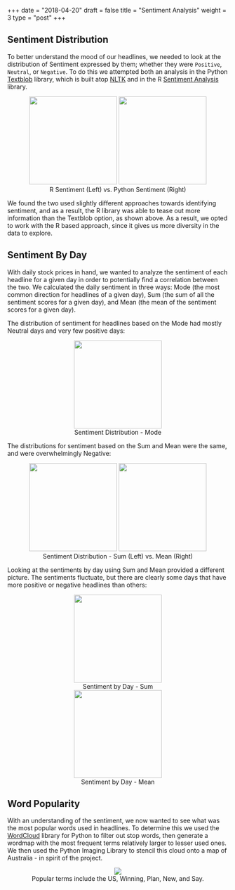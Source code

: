 +++
date = "2018-04-20"
draft = false
title = "Sentiment Analysis"
weight = 3
type = "post"
+++

Sentiment Distribution
--------------------------------

To better understand the mood of our headlines, we needed to look at the distribution of Sentiment expressed by them; whether they were `Positive`, `Neutral`, or `Negative`. To do this we attempted both an analysis in the Python [Textblob](http://textblob.readthedocs.io/en/dev/) library, which is built atop [NLTK](https://www.nltk.org/) and in the R [Sentiment Analysis](https://cran.r-project.org/web/packages/SentimentAnalysis/SentimentAnalysis.pdf) library.

<div align=center>
  <img src="/GaggleOfKaggle/img/r_sentiment_dist.png" width=200px>
  <img src="/GaggleOfKaggle/img/python_sentiment_dist.png" width=200px>
  <div class="caption">R Sentiment (Left) vs. Python Sentiment (Right)</div>
</div>

We found the two used slightly different approaches towards identifying sentiment, and as a result, the R library was able to tease out more information than the Textblob option, as shown above. As a result, we opted to work with the R based approach, since it gives us more diversity in the data to explore.

Sentiment By Day
--------------------------------

With daily stock prices in hand, we wanted to analyze the sentiment of each headline for a given day in order to potentially find a correlation between the two. We calculated the daily sentiment in three ways: Mode (the most common direction for headlines of a given day), Sum (the sum of all the sentiment scores for a given day), and Mean (the mean of the sentiment scores for a given day).

The distribution of sentiment for headlines based on the Mode had mostly Neutral days and very few positive days:
<div align=center>
  <img src="/GaggleOfKaggle/img/SentimentModeDist.png" width=200px>
  <div class="caption">Sentiment Distribution - Mode</div>
</div>

The distributions for sentiment based on the Sum and Mean were the same, and were overwhelmingly Negative:

<div align=center>
  <img src="/GaggleOfKaggle/img/SentimentSumDist.png" width=200px>
  <img src="/GaggleOfKaggle/img/SentimentMeanDist.png" width=200px>
  <div class="caption">Sentiment Distribution - Sum (Left) vs. Mean (Right)</div>
</div>

Looking at the sentiments by day using Sum and Mean provided a different picture. The sentiments fluctuate, but there are clearly some days that have more positive or negative headlines than others:

<div align=center>
  <img src="/GaggleOfKaggle/img/SentimentSumDay.png" width=200px>
  <div class="caption">Sentiment by Day - Sum</div>
</div>

<div align=center>
  <img src="/GaggleOfKaggle/img/SentimentMeanDay.png" width=200px>
  <div class="caption">Sentiment by Day - Mean</div>
</div>

Word Popularity
--------------------------------

With an understanding of the sentiment, we now wanted to see what was the most popular words used in headlines. To determine this we used the [WordCloud](https://github.com/amueller/word_cloud) library for Python to filter out stop words, then generate a wordmap with the most frequent terms relatively larger to lesser used ones. We then used the Python Imaging Library to stencil this cloud onto a map of Australia - in spirit of the project.

<div align=center>
  <img src="/GaggleOfKaggle/img/wordmap.png">
  <div class="caption">Popular terms include the US, Winning, Plan, New, and Say.</div>
</div>

